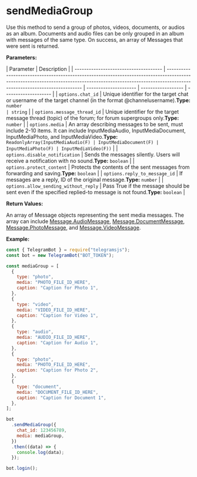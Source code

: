 # sendMediaGroup

Use this method to send a group of photos, videos, documents, or audios as an album. Documents and audio files can be only grouped in an album with messages of the same type. On success, an array of Messages that were sent is returned.

**Parameters:**

| Parameter                             | Description                                                                                                                                                                                            |
| ------------------------------------- | ------------------------------------------------------------------------------------------------------------------------------------------------------------------------------------------------------ | --------------------- | ------------------ | -------------------- |
| `options.chat_id`                     | Unique identifier for the target chat or username of the target channel (in the format @channelusername).**Type:** `number                                                                             | string`               |
| `options.message_thread_id`           | Unique identifier for the target message thread (topic) of the forum; for forum supergroups only.**Type:** `number`                                                                                    |
| `options.media`                       | An array describing messages to be sent, must include 2-10 items. It can include InputMediaAudio, InputMediaDocument, InputMediaPhoto, and InputMediaVideo.**Type:** `ReadonlyArray(InputMediaAudio(F) | InputMediaDocument(F) | InputMediaPhoto(F) | InputMediaVideo(F))` |
| `options.disable_notification`        | Sends the messages silently. Users will receive a notification with no sound.**Type:** `boolean`                                                                                                       |
| `options.protect_content`             | Protects the contents of the sent messages from forwarding and saving.**Type:** `boolean`                                                                                                              |
| `options.reply_to_message_id`         | If messages are a reply, ID of the original message.**Type:** `number`                                                                                                                                 |
| `options.allow_sending_without_reply` | Pass True if the message should be sent even if the specified replied-to message is not found.**Type:** `boolean`                                                                                      |

**Return Values:**

An array of Message objects representing the sent media messages. The array can include [Message.AudioMessage](https://core.telegram.org/bots/api#audio), [Message.DocumentMessage](https://core.telegram.org/bots/api#document), [Message.PhotoMessage](https://core.telegram.org/bots/api#photo), and [Message.VideoMessage](https://core.telegram.org/bots/api#voice).

**Example:**

```javascript
const { TelegramBot } = require("telegramsjs");
const bot = new TelegramBot("BOT_TOKEN");

const mediaGroup = [
  {
    type: "photo",
    media: "PHOTO_FILE_ID_HERE",
    caption: "Caption for Photo 1",
  },
  {
    type: "video",
    media: "VIDEO_FILE_ID_HERE",
    caption: "Caption for Video 1",
  },
  {
    type: "audio",
    media: "AUDIO_FILE_ID_HERE",
    caption: "Caption for Audio 1",
  },
  {
    type: "photo",
    media: "PHOTO_FILE_ID_HERE",
    caption: "Caption for Photo 2",
  },
  {
    type: "document",
    media: "DOCUMENT_FILE_ID_HERE",
    caption: "Caption for Document 1",
  },
];

bot
  .sendMediaGroup({
    chat_id: 123456789,
    media: mediaGroup,
  })
  .then((data) => {
    console.log(data);
  });

bot.login();
```
